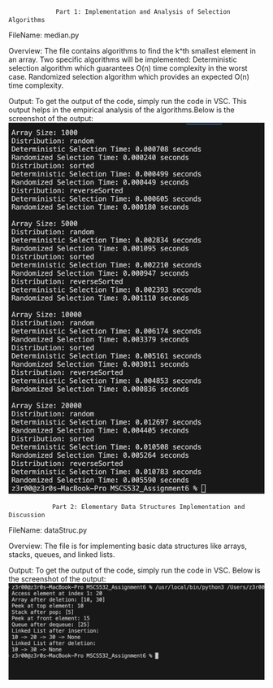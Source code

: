                  Part 1: Implementation and Analysis of Selection Algorithms

FileName: median.py

Overview: The file contains algorithms to find the k^th smallest element in an array. Two specific algorithms will be implemented:
Deterministic selection algorithm which guarantees O(n) time complexity in the worst case.
Randomized selection algorithm which provides an expected O(n) time complexity.

Output:  To get the output of the code, simply run the code in VSC. This output helps in the empirical analysis of the algorithms.Below is the screenshot of the output:
![alt text](image.png)


                Part 2: Elementary Data Structures Implementation and Discussion

FileName: dataStruc.py

Overview: The file is for implementing basic data structures like arrays, stacks, queues, and linked lists.

Output:  To get the output of the code, simply run the code in VSC. Below is the screenshot of the output:
![alt text](image-1.png)
